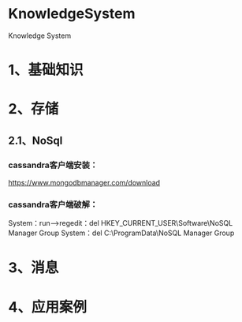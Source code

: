# KnowledgeSystem
Knowledge System
# 1、基础知识
# 2、存储
 ## 2.1、NoSql
 ### cassandra客户端安装：
 https://www.mongodbmanager.com/download
 ### cassandra客户端破解：
 System：run-->regedit：del HKEY_CURRENT_USER\Software\NoSQL Manager Group
 System：del C:\ProgramData\NoSQL Manager Group
# 3、消息
# 4、应用案例
